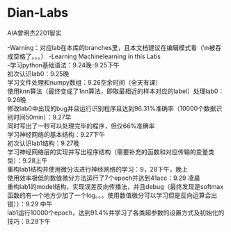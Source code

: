 # Dian-Labs
AIA曾明杰2201智实

-Warning：对应lab在本库的branches里，且本文档建议在编辑模式看（\n被吞成空格了。。。）
-Learning Machinelearning in this Labs  
-学习python基础语法：9.24晚-9.25下午  
初次认识lab0：9.25晚  
学习文件处理和numpy数组：9.26空余时间（全天有课）  
使用knn算法（最终变成了1nn算法，即取最相近的样本对应的label）处理lab0：9.26晚  
修改lab0中出现的bug并且运行识别程序且达到96.31%准确率（10000个数据识别时间50min）：9.27早  
同时写出了一秒可以处理完毕的程序，但仅66%准确率  
学习神经网络的基本结构：9.27下午  
初次认识lab1结构：9.27晚   
学习神经网络层的实现并写出程序结构（需要补充的函数和对应传输的变量类型）：9.28上午  
重构lab1结构并使用微分法进行神经网络的学习：9，28下午，晚上  
使用效率极低的数值微分方法运行了7个epoch并达到41acc：9.29 凌晨  
重构lab1的model结构，实现误差反向传播法，并且debug（最终发现是softmax函数的有一个地方少加了一个log。。。使用数值微分可以学习但是反向运算会出错））：9.29 中午  
lab1运行10000个epoch，达到91.4%并学习了各类超参数的设置方式及初始化的技巧：9.29下午  
